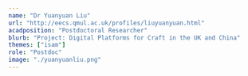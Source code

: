 ```yaml
---
name: "Dr Yuanyuan Liu"
url: "http://eecs.qmul.ac.uk/profiles/liuyuanyuan.html"
acadposition: "Postdoctoral Researcher"
blurb: "Project: Digital Platforms for Craft in the UK and China"
themes: ["isam"]
role: "Postdoc"
image: "./yuanyuanliu.png"
---
```

